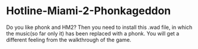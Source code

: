 # Hotline-Miami-2-Phonkageddon
Do you like phonk and HM2? Then you need to install this .wad file, in which the music(so far only it) has been replaced with a phonk. You will get a different feeling from the walkthrough of the game.
